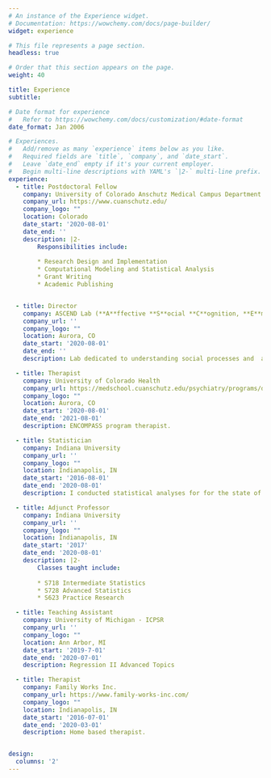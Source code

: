 ```yaml
---
# An instance of the Experience widget.
# Documentation: https://wowchemy.com/docs/page-builder/
widget: experience

# This file represents a page section.
headless: true

# Order that this section appears on the page.
weight: 40

title: Experience
subtitle:

# Date format for experience
#   Refer to https://wowchemy.com/docs/customization/#date-format
date_format: Jan 2006

# Experiences.
#   Add/remove as many `experience` items below as you like.
#   Required fields are `title`, `company`, and `date_start`.
#   Leave `date_end` empty if it's your current employer.
#   Begin multi-line descriptions with YAML's `|2-` multi-line prefix.
experience:
  - title: Postdoctoral Fellow
    company: University of Colorado Anschutz Medical Campus Department of Psychiatry
    company_url: https://www.cuanschutz.edu/
    company_logo: ""
    location: Colorado
    date_start: '2020-08-01'
    date_end: ''
    description: |2-
        Responsibilities include:
        
        * Research Design and Implementation
        * Computational Modeling and Statistical Analysis
        * Grant Writing
        * Academic Publishing 


  - title: Director
    company: ASCEND Lab (**A**ffective **S**ocial **C**ognition, **E**motion, and **N**euroscience - **D**evelopmental psychobiology Lab)
    company_url: ''
    company_logo: ""
    location: Aurora, CO
    date_start: '2020-08-01'
    date_end: ''
    description: Lab dedicated to understanding social processes and  associated neural mechanisms across development with an emphasis on understanidng associations with mental health and antisocial behavior.

  - title: Therapist
    company: University of Colorado Health
    company_url: https://medschool.cuanschutz.edu/psychiatry/programs/division-of-addiction-science-prevention-treatment/encompass-integrated-mental-health-substance-treatment
    company_logo: ""
    location: Aurora, CO
    date_start: '2020-08-01'
    date_end: '2021-08-01'
    description: ENCOMPASS program therapist.

  - title: Statistician 
    company: Indiana University
    company_url: ''
    company_logo: ""
    location: Indianapolis, IN
    date_start: '2016-08-01'
    date_end: '2020-08-01'
    description: I conducted statistical analyses for for the state of Indiana Child Welfare Services

  - title: Adjunct Professor
    company: Indiana University
    company_url: ''
    company_logo: ""
    location: Indianapolis, IN
    date_start: '2017'
    date_end: '2020-08-01'
    description: |2-
        Classes taught include:
        
        * S718 Intermediate Statistics
        * S728 Advanced Statistics
        * S623 Practice Research

  - title: Teaching Assistant
    company: University of Michigan - ICPSR
    company_url: ''
    company_logo: ""
    location: Ann Arbor, MI
    date_start: '2019-7-01'
    date_end: '2020-07-01'
    description: Regression II Advanced Topics

  - title: Therapist
    company: Family Works Inc.
    company_url: https://www.family-works-inc.com/
    company_logo: ""
    location: Indianapolis, IN
    date_start: '2016-07-01'
    date_end: '2020-03-01'
    description: Home based therapist.


design:
  columns: '2'
---
```


